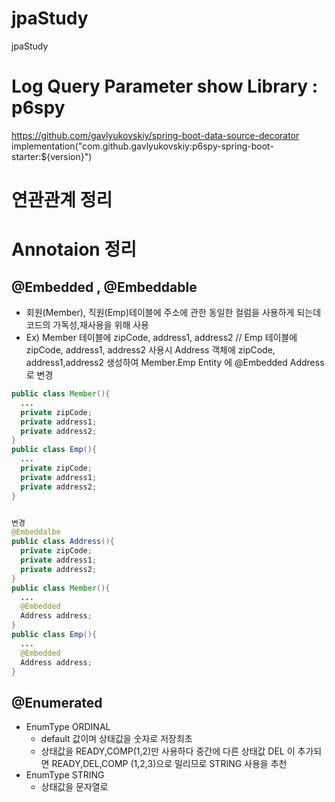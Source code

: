 # jpaStudy
jpaStudy

# Log Query Parameter show Library : p6spy
https://github.com/gavlyukovskiy/spring-boot-data-source-decorator   
implementation("com.github.gavlyukovskiy:p6spy-spring-boot-starter:${version}")

# 연관관계 정리


# Annotaion 정리
## @Embedded , @Embeddable
*   회원(Member), 직원(Emp)테이블에 주소에 관한 동일한 컬럼을 사용하게 되는데 코드의 가독성,재사용을 위해 사용
*   Ex) Member 테이블에 zipCode, address1, address2 // Emp 테이블에 zipCode, address1, address2 사용시 Address 객체에 zipCode, address1,address2 생성하여 
Member.Emp Entity 에 @Embedded Address 로 변경

```java
public class Member(){
  ...
  private zipCode;
  private address1;
  private address2;
}
public class Emp(){
  ...
  private zipCode;
  private address1;
  private address2;
}


변경
@Embeddalbe
public class Address(){
  private zipCode;
  private address1;
  private address2;
}
public class Member(){
  ...
  @Embedded
  Address address;
}
public class Emp(){
  ...
  @Embedded
  Address address;
}

```



## @Enumerated
*   EnumType ORDINAL
    * default 값이며 상태값을 숫자로 저장최초
    * 상태값을 READY,COMP(1,2)만 사용하다 중간에 다른 상태값 DEL 이 추가되면 READY,DEL,COMP (1,2,3)으로 밀리므로 STRING 사용을 추천
  * EnumType STRING
    * 상태값을 문자열로
